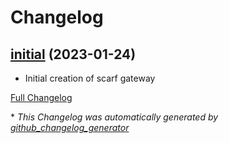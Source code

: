 # Changelog

## [initial](https://github.com/scarf-sh/gateway/tree/initial) (2023-01-24)
- Initial creation of scarf gateway

[Full Changelog](https://github.com/scarf-sh/gateway/compare/76521d3cb91475b608ec84fbbd5a27419ec15a90...initial)



\* *This Changelog was automatically generated by [github_changelog_generator](https://github.com/github-changelog-generator/github-changelog-generator)*
